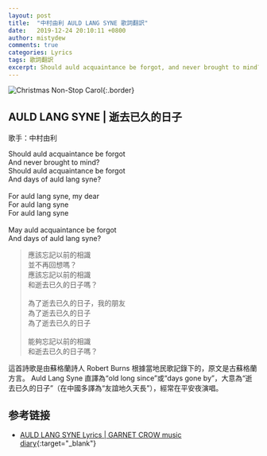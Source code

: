 ```yaml
---
layout: post
title:  "中村由利 AULD LANG SYNE 歌詞翻訳"
date:   2019-12-24 20:10:11 +0800
author: mistydew
comments: true
categories: Lyrics
tags: 歌詞翻訳
excerpt: Should auld acquaintance be forgot, and never brought to mind? Should auld acquaintance be forgot, and days of auld lang syne?
---
```

![Christmas Non-Stop Carol](https://raw.githubusercontent.com/mistydew/gc2/master/cover/featuring/Christmas%20Non-Stop%20Carol.jpg){:.border}

## AULD LANG SYNE | 逝去已久的日子

歌手：中村由利

<div class="lyric-original">
<p>
Should auld acquaintance be forgot<br>
And never brought to mind?<br>
Should auld acquaintance be forgot<br>
And days of auld lang syne?<br>
<br>
For auld lang syne, my dear<br>
For auld lang syne<br>
For auld lang syne<br>
<br>
May auld acquaintance be forgot<br>
And days of auld lang syne?
</p>
</div>

<div class="lyric-translation">
<blockquote>
應該忘記以前的相識<br>
並不再回想嗎？<br>
應該忘記以前的相識<br>
和逝去已久的日子嗎？<br>
<br>
為了逝去已久的日子，我的朋友<br>
為了逝去已久的日子<br>
為了逝去已久的日子<br>
<br>
能夠忘記以前的相識<br>
和逝去已久的日子嗎？
</blockquote>
</div>

這首詩歌是由蘇格蘭詩人 Robert Burns 根據當地民歌記錄下的，原文是古蘇格蘭方言。
Auld Lang Syne 直譯為“old long since”或“days gone by”，大意為“逝去已久的日子”（在中國多譯為“友誼地久天長”），經常在平安夜演唱。

## 参考链接

* [AULD LANG SYNE Lyrics \| GARNET CROW music diary](https://mistydew.github.io/gc/lyrics/featuring/AULD%20LANG%20SYNE.html){:target="_blank"}
